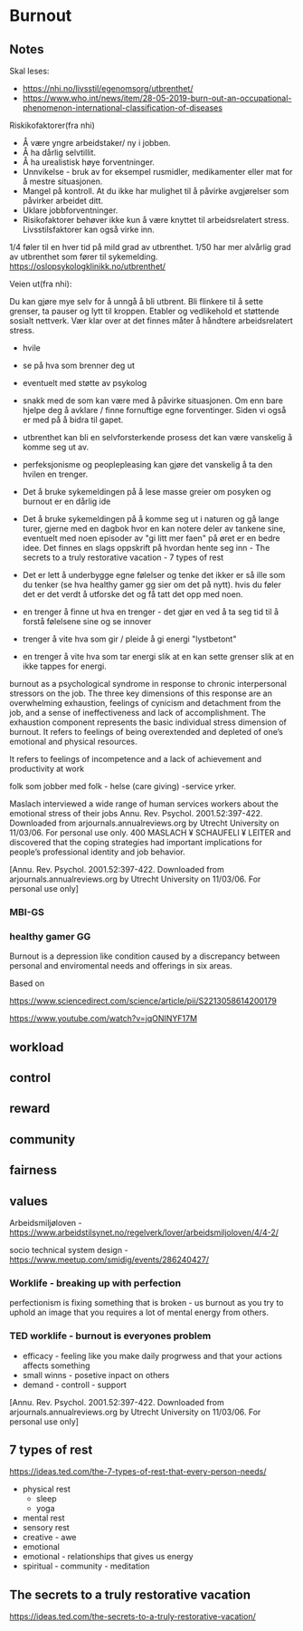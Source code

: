 # Burnout

## Notes

Skal leses:
- https://nhi.no/livsstil/egenomsorg/utbrenthet/
- https://www.who.int/news/item/28-05-2019-burn-out-an-occupational-phenomenon-international-classification-of-diseases


Riskikofaktorer(fra nhi)
- Å være yngre arbeidstaker/ ny i jobben.
- Å ha dårlig selvtillit.
- Å ha urealistisk høye forventninger.
- Unnvikelse - bruk av for eksempel rusmidler, medikamenter eller mat for å mestre situasjonen.
- Mangel på kontroll. At du ikke har mulighet til å påvirke avgjørelser som påvirker arbeidet ditt.
- Uklare jobbforventninger.
- Risikofaktorer behøver ikke kun å være knyttet til arbeidsrelatert stress. Livsstilsfaktorer kan også virke inn.


1/4 føler til en hver tid på mild grad av utbrenthet. 1/50 har mer alvårlig grad av utbrenthet som fører til sykemelding. https://oslopsykologklinikk.no/utbrenthet/


Veien ut(fra nhi):

Du kan gjøre mye selv for å unngå å bli utbrent. Bli flinkere til å sette grenser, ta pauser og lytt til kroppen. Etabler og vedlikehold et støttende sosialt nettverk. Vær klar over at det finnes måter å håndtere arbeidsrelatert stress.

- hvile
- se på hva som brenner deg ut
- eventuelt med støtte av psykolog
- snakk med de som kan være med å påvirke situasjonen. Om enn bare hjelpe deg å avklare / finne fornuftige egne forventinger. Siden vi også er med på å bidra til gapet.

- utbrenthet kan bli en selvforsterkende prosess det kan være vanskelig å komme seg ut av.
- perfeksjonisme og peoplepleasing kan gjøre det vanskelig å ta den hvilen en trenger. 
- Det å bruke sykemeldingen på å lese masse greier om posyken og burnout er en dårlig ide
- Det å bruke sykemeldingen på å komme seg ut i naturen og gå lange turer, gjerne med en dagbok hvor en kan notere deler av tankene sine, eventuelt med noen episoder av "gi litt mer faen" på øret er en bedre idee. Det finnes en slags oppskrift på hvordan hente seg inn -  The secrets to a truly restorative vacation - 7 types of rest
- Det er lett å underbygge egne følelser og tenke det ikker er så ille som du tenker (se hva healthy gamer gg sier om det på nytt). hvis du føler det er det verdt å utforske det og få tatt det opp med noen.
- en trenger å finne ut hva en trenger - det gjør en ved å ta seg tid til å forstå følelsene sine og se innover
- trenger å vite hva som gir / pleide å gi energi "lystbetont"
- en trenger å vite hva som tar energi slik at en kan sette grenser slik at en ikke tappes for energi.


burnout
as a psychological syndrome in response to chronic interpersonal stressors on the
job. The three key dimensions of this response are an overwhelming exhaustion,
feelings of cynicism and detachment from the job, and a sense of ineffectiveness
and lack of accomplishment. The exhaustion component represents the basic individual stress dimension of burnout. It refers to feelings of being overextended and
depleted of one’s emotional and physical resources. 

 It refers to feelings of incompetence and a
lack of achievement and productivity at work

folk som jobber med folk - helse (care giving) -service yrker.

 Maslach interviewed
a wide range of human services workers about the emotional stress of their jobs
Annu. Rev. Psychol. 2001.52:397-422. Downloaded from arjournals.annualreviews.org
by Utrecht University on 11/03/06. For personal use only. 
400 MASLACH ¥ SCHAUFELI ¥ LEITER
and discovered that the coping strategies had important implications for people’s
professional identity and job behavior.


[Annu. Rev. Psychol. 2001.52:397-422. Downloaded from arjournals.annualreviews.org
by Utrecht University on 11/03/06. For personal use only]

### MBI-GS

### healthy gamer GG
Burnout is a depression like condition caused by a discrepancy between personal and enviromental needs and offerings in six areas.

Based on 

https://www.sciencedirect.com/science/article/pii/S2213058614200179

https://www.youtube.com/watch?v=jqONINYF17M

## workload

## control

## reward

## community

## fairness 

## values


Arbeidsmiljøloven - https://www.arbeidstilsynet.no/regelverk/lover/arbeidsmiljoloven/4/4-2/

socio technical system design - https://www.meetup.com/smidig/events/286240427/

### Worklife - breaking up with perfection
perfectionism is fixing something that is broken - us
burnout as you try to uphold an image that you requires a lot of mental energy from others.

### TED worklife - burnout is everyones problem
- efficacy - feeling like you make daily progrwess and that your actions affects something
- small winns - posetive inpact on others
- demand - controll - support


[Annu. Rev. Psychol. 2001.52:397-422. Downloaded from arjournals.annualreviews.org
by Utrecht University on 11/03/06. For personal use only]


## 7 types of rest
https://ideas.ted.com/the-7-types-of-rest-that-every-person-needs/

- physical rest
  - sleep
  - yoga
- mental rest
- sensory rest
- creative - awe
- emotional
- emotional - relationships that gives us energy
- spiritual - community - meditation

## The secrets to a truly restorative vacation
https://ideas.ted.com/the-secrets-to-a-truly-restorative-vacation/